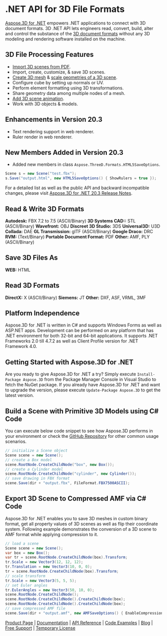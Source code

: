# .NET API for 3D File Formats

[Aspose.3D for .NET](http://products.aspose.com/3d/net) empowers .NET applications to connect with 3D document formats. 3D .NET API lets engineers read, convert, build, alter and control the substance of the [3D document formats](https://docs.aspose.com/display/3dnet/Supported+File+Formats) without any 3D modeling and rendering software installed on the machine.

## 3D File Processing Features

- [Import 3D scenes from PDF](https://docs.aspose.com/display/3dnet/Import+3D+Scenes+and+Contents+from+a+PDF).
- Import, create, customize, & save 3D scenes.
- [Create 3D mesh](https://docs.aspose.com/display/3dnet/Create+3D+Mesh+and+Scene) & [scale geometries of a 3D scene](https://docs.aspose.com/display/3dnet/Scale+geometries+of+a+3D+Scene).
- Configure cube by setting up normals or UV.
- Perform element formatting using 3D transformations.
- Share geometry data among multiple nodes of a mesh.
- [Add 3D scene animation](https://docs.aspose.com/display/3dnet/Add+Animation+Property+and+Setup+Target+Camera+in+3D+document).
- Work with 3D objects & models.

## Enhancements in Version 20.3

- Text rendering support in web renderer.
- Ruler render in web renderer.

## New Members Added in Version 20.3

- Added new members in class `Aspose.ThreeD.Formats.HTML5SaveOptions`.

```csharp
Scene s = new Scene("test.fbx");
s.Save("output.html", new HTML5SaveOptions() { ShowRulers = true });
```

For a detailed list as well as the public API and backward incompatible changes, please visit [Aspose.3D for .NET 20.3 Release Notes](https://docs.aspose.com/display/3dnet/Aspose.3D+for+.NET+20.3+Release+Notes).

## Read & Write 3D Formats

**Autodesk:** FBX 7.2 to 7.5 (ASCII/Binary)
**3D Systems CAD::** STL (ASCII/Binary)
**Wavefront:** OBJ
**Discreet 3D Studio:** 3DS
**Universal3D:** U3D
**Collada:** DAE
**GL Transmission:** glTF (ASCII/Binary)
**Google Draco:** DRC
**RVM:** (Text/Binary)
**Portable Document Format:** PDF
**Other:** AMF, PLY (ASCII/Binary)

## Save 3D Files As

**WEB:** HTML

## Read 3D Formats

**DirectX:** X (ASCII/Binary)
**Siemens:** JT 
**Other:** DXF, ASF, VRML, 3MF

## Platform Independence

Aspose.3D for .NET is written in C# and supports Windows Forms as well as ASP.NET apps. Development can be performed on any platform that has .NET environment for both 32-bit and 64-bit applications. It supports .NET Frameworks 2.0 till 4.7.2 as well as Client Profile version for .NET Framework 4.0.

## Getting Started with Aspose.3D for .NET

Are you ready to give Aspose.3D for .NET a try? Simply execute `Install-Package Aspose.3D` from the Package Manager Console in Visual Studio to fetch the NuGet package. If you already have Aspose.3D for .NET and want to upgrade the version, please execute `Update-Package Aspose.3D` to get the latest version.

## Build a Scene with Primitive 3D Models using C# Code

You can execute below code snippet to see how Aspose.3D performs in your environment or check the [GitHub Repository](https://github.com/aspose-3d/Aspose.3D-for-.NET) for other common usage scenarios.

```csharp
// initialize a Scene object
Scene scene = new Scene();
// create a Box model
scene.RootNode.CreateChildNode("box", new Box());
// create a Cylinder model
scene.RootNode.CreateChildNode("cylinder", new Cylinder());
// save drawing in FBX format
scene.Save(dir + "output.fbx", FileFormat.FBX7500ASCII);
```

## Export 3D Scene to Compressed AMF via C# Code

Aspose.3D for .NET enables you to save 3D meshes in custom binary format, get all property values of 3D scenes as well as flip their coordinate system. Following example demonstrates the conversion of a 3D scene to AMF format while applying compression to it.

```csharp
// load a scene
Scene scene = new Scene();
var box = new Box();
var tr = scene.RootNode.CreateChildNode(box).Transform;
tr.Scale = new Vector3(12, 12, 12);
tr.Translation = new Vector3(10, 0, 0);
tr = scene.RootNode.CreateChildNode(box).Transform;
// scale transform
tr.Scale = new Vector3(5, 5, 5);
// set Euler angles
tr.EulerAngles = new Vector3(50, 10, 0);
scene.RootNode.CreateChildNode();
scene.RootNode.CreateChildNode().CreateChildNode(box);
scene.RootNode.CreateChildNode().CreateChildNode(box);
// save compressed AMF file
scene.Save(dir + "output.amf", new AMFSaveOptions() { EnableCompression = true });
```

[Product Page](https://products.aspose.com/3d/net) | [Documentation](https://docs.aspose.com/display/3dnet/Home) | [API Reference](https://apireference.aspose.com/net/3d) | [Code Examples](https://github.com/aspose-3d/Aspose.3D-for-.NET) | [Blog](https://blog.aspose.com/category/3d/) | [Free Support](https://forum.aspose.com/c/3d) |  [Temporary License](https://purchase.aspose.com/temporary-license)
